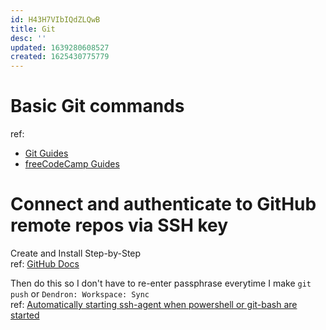 ```yaml
---
id: H43H7VIbIQdZLQwB
title: Git
desc: ''
updated: 1639280608527
created: 1625430775779
---
```

# Basic Git commands

ref: 
- [Git Guides](https://github.com/git-guides/)
- [freeCodeCamp Guides](https://www.freecodecamp.org/news/learn-the-basics-of-git-in-under-10-minutes-da548267cc91/)

# Connect and authenticate to GitHub remote repos via SSH key

Create and Install Step-by-Step  
ref: [GitHub Docs](https://docs.github.com/en/github/authenticating-to-github/connecting-to-github-with-ssh/about-ssh)

Then do this so I don't have to re-enter passphrase everytime I make `git push` or `Dendron: Workspace: Sync`  
ref: [Automatically starting ssh-agent when powershell or git-bash are started](https://dmtavt.com/post/2020-08-03-ssh-agent-powershell/)
